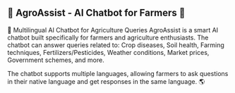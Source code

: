 ## 🚜 AgroAssist - AI Chatbot for Farmers 🌱

💬 Multilingual AI Chatbot for Agriculture Queries
AgroAssist is a smart AI chatbot built specifically for farmers and agriculture enthusiasts. The chatbot can answer queries related to:
 Crop diseases, Soil health, Farming techniques, Fertilizers/Pesticides, Weather conditions, Market prices, Government schemes, and more.

The chatbot supports multiple languages, allowing farmers to ask questions in their native language and get responses in the same language. 🌎


